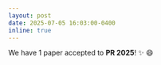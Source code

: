 ```yaml
---
layout: post
date: 2025-07-05 16:03:00-0400
inline: true
---
```

We have 1 paper accepted to **PR 2025**! ✨ 😄
